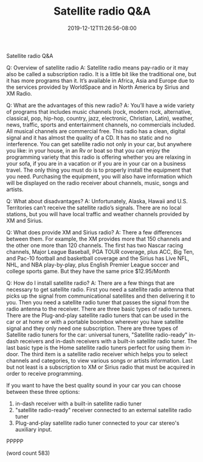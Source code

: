 ﻿---
title: "Satellite radio Q&A"
date: 2019-12-12T11:26:56-08:00
description: "Satellite-Radio Tips for Web Success"
featured_image: "/images/Satellite-Radio.jpg"
tags: ["Satellite Radio"]
---

Satellite radio Q&A

Q: Overview of satellite radio
A: Satellite radio means pay-radio or it may also be called a subscription radio. It is a little bit like the traditional one, but it has more programs than it. It’s available in Africa, Asia and Europe due to the services provided by WorldSpace and in North America by Sirius and XM Radio.

Q: What are the advantages of this new radio?
A: You’ll have a wide variety of programs that includes music channels (rock, modern rock, alternative, classical, pop, hip-hop, country, jazz, electronic, Christian,  Latin), weather, news, traffic, sports and entertainment channels, no commercials included. All musical channels are commercial free.
This radio has a clean, digital signal and it has almost the quality of a CD. It has no static and no interference.
You can get satellite radio not only in your car, but anywhere you like: in your house, in an Rv or boat so that you can enjoy the programming variety that this radio is offering whether you are relaxing in your sofa, if you are in a vacation or if you are in your car on a business travel. The only thing you must do is to properly install the equipment that you need. 
Purchasing the equipment, you will also have information which will be displayed on the radio receiver about channels, music, songs and artists.
        

Q: What about disadvantages?
A: Unfortunately, Alaska, Hawaii and U.S. Territories can’t receive the satellite radio’s signals.
There are no local stations, but you will have local traffic and weather channels provided by XM and Sirius.

Q: What does provide XM and Sirius radio?
A: There a few differences between them. For example, the XM provides more that 150 channels and the other one more than 120 channels. The first has two Nascar racing channels, Major League Baseball, PGA TOUR coverage, plus ACC, Big Ten, and Pac-10 football and basketball coverage and the Sirius has Live NFL, NHL, and NBA play-by-play, plus English Premier League soccer and college sports game. But they have the same price $12.95/Month

Q: How do I install satellite radio?
A: There are a few things that are necessary to get satellite radio. 
First you need a satellite radio antenna that picks up the signal from communicational satellites and then delivering it to you.
Then you need a satellite radio tuner that passes the signal from the radio antenna to the receiver. There are three basic types of radio turners. There are the Plug-and-play satellite radio tuners that can be used in the car or at home or with a portable boombox wherever you have satellite signal and they only need one subscription. There are three types of Satellite radio tuners for the car: universal tuners, "Satellite radio-ready" in-dash receivers and in-dash receivers with a built-in satellite radio tuner. The last basic type is the Home satellite radio tuners perfect for using them in-door.
The third item is a satellite radio receiver which helps you to select channels and categories, to view various songs or artists information.
Last but not least is a subscription to XM or Sirius radio that must be acquired in order to receive programming.

If you want to have the best quality sound in your car you can choose between these three options: 
1. in-dash receiver with a built-in satellite radio tuner
2. "satellite radio-ready" receiver connected to an external satellite radio tuner
3. Plug-and-play satellite radio tuner connected to your car stereo's auxiliary input.

PPPPP

(word count 583)

